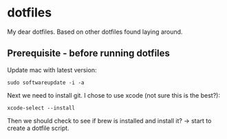 # dotfiles
My dear dotfiles. Based on other dotfiles found laying around.

## Prerequisite - before running dotfiles
Update mac with latest version:
```
sudo softwareupdate -i -a
```
Next we need to install git. I chose to use xcode (not sure this is the best?):
```
xcode-select --install
```
Then we should check to see if brew is installed and install it? -> start to create a dotfile script.


